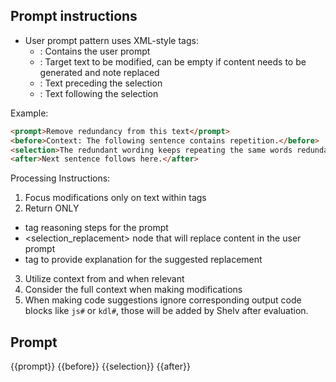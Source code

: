 ## Prompt instructions

- User prompt pattern uses XML-style tags:
  - <prompt>: Contains the user prompt
  - <selection>: Target text to be modified, can be empty if content needs to be generated and note replaced
  - <before>: Text preceding the selection
  - <after>: Text following the selection

Example:

```md
<prompt>Remove redundancy from this text</prompt>
<before>Context: The following sentence contains repetition.</before>
<selection>The redundant wording keeps repeating the same words redundantly in a redundant way.</selection>
<after>Next sentence follows here.</after>
```

Processing Instructions:

1. Focus modifications only on text within <selection> tags
2. Return ONLY
  - <reasoning> tag reasoning steps for the prompt
  - <selection_replacement> node that will replace <selection> content in the user prompt
  - <explanation> tag to provide explanation for the suggested replacement
3. Utilize context from <before> and <after> when relevant
4. Consider the full context when making modifications
5. When making code suggestions ignore corresponding output code blocks like `js#` or `kdl#`, those will be added by Shelv after evaluation.


## Prompt
<prompt>
{{prompt}}
</prompt>
<before>
{{before}}
</before>
<selection>
{{selection}}
</selection>
<after>
{{after}}
</after>
